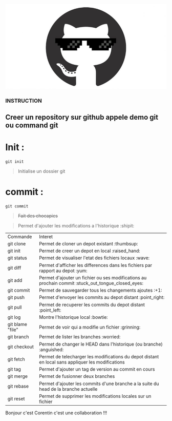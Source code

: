 ![some alt text](sunglasses2.jpg?raw=true "Title")

### INSTRUCTION

## Creer un repository sur github appele demo git ou command git

# __Init__ :

```
git init
```
> Initialise un dossier git

# __commit__ :
```
git commit
```
> ~~Fait des chocapics~~
>

> Permet d'ajouter les modifications a l'historique :shipit:
<table>
    <tr>
        <td>Commande</td>
	<td>Interet</td>
    </tr>
    <tr>
        <td>git clone</td>
        <td>Permet de cloner un depot existant :thumbsup:</td>
    </tr>
    <tr>
        <td>git init</td>
        <td>Permet de creer un depot en local :raised_hand: </td>
    </tr>
    <tr>
        <td>git status</td>
        <td>Permet de visualiser l'etat des fichiers locaux :wave: </td>
    </tr>
    <tr>
        <td>git diff</td>
        <td>Permet d'afficher les differences dans les fichiers par rapport au depot :yum: </td>
    </tr>
    <tr>
        <td>git add</td>
        <td>Permet d'ajouter un fichier ou ses modifications au prochain commit :stuck_out_tongue_closed_eyes: </td>
    </tr>
    <tr>
        <td>git commit</td>
        <td>Permet de sauvegarder tous les changements ajoutes :+1: </td>
    </tr>
    <tr>
        <td>git push</td>
        <td>Permet d'envoyer les commits au depot distant :point_right: </td>
    </tr>
    <tr>
        <td>git pull</td>
        <td>Permet de recuperer les commits du depot distant :point_left: </td>
    </tr>
    <tr>
        <td>git log</td>
        <td>Montre l'historique local :bowtie: </td>
    </tr>
    <tr>
        <td>git blame "file" </td>
        <td>Permet de voir qui a modifie un fichier :grinning: </td>
    </tr>
    <tr>
        <td>git branch</td>
        <td>Permet de lister les branches :worried: </td>
    </tr>
    <tr>
        <td>git checkout</td>
        <td>Permet de changer le HEAD dans l'historique (ou branche) :anguished: </td>
    </tr>
    <tr>
        <td>git fetch</td>
        <td>Permet de telecharger les modifications du depot distant en local sans appliquer les modifications</td>
    </tr>
    <tr>
        <td>git tag</td>
        <td>Permet d'ajouter un tag de version au commit en cours</td>
    </tr>
    <tr>
        <td>git merge</td>
        <td>Permet de fusionner deux branches</td>
    </tr>
    <tr>
        <td>git rebase</td>
        <td>Permet d'ajouter les commits d'une branche a la suite du head de la branche actuelle</td>
    </tr>
    <tr>
        <td>git reset</td>
        <td>Permet de supprimer les modifications locales sur un fichier</td>
    </tr>
</table>
Bonjour c'est Corentin c'est une collaboration !!!
